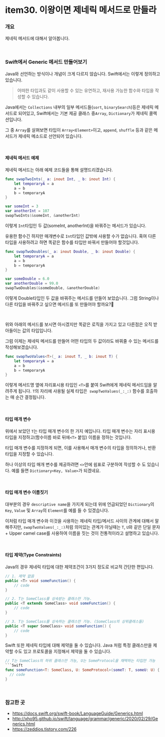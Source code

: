 # item30. 이왕이면 제네릭 메서드로 만들라

### 개요 
제네릭 메서드에 대해서 알아봅니다.

<br>

### Swift에서 Generic 메서드 만들어보기
Java와 선언하는 방식이나 개념이 크게 다르지 않습니다.
Swift에서는 이렇게 정의하고 있습니다.
> 어떠한 타입과도 같이 사용할 수 있는 유연하고, 재사용 가능한 함수와 타입을 작성할 수 있습니다.

Java에서는 `Collections` 내부의 일부 메서드들(`sort`, `binarySearch`)등은 제네릭 메서드로 되어있고, Swift에서는 기본 제공 클래스 중`Array`, `Dictionary`가 제네릭 콜렉션입니다. 

그 중 `Array`를 살펴보면 타입이 `Array<Element>`이고, `append`, `shuffle` 등과 같은 메서드가 제네릭 메소드로 선언되어 있습니다. 

<br>

#### 제네릭 메서드 예제
제네릭 메서드는 아래 예제 코드들을 통해 설명드리겠습니다.

```swift
func swapTwoInts(_ a: inout Int, _ b: inout Int) {
    let temporaryA = a
    a = b
    b = temporaryA
}

var someInt = 3
var anotherInt = 107
swapTwoInts(&someInt, &anotherInt)
```
이렇게 `Int`타입인 두 값(someInt, anotherInt)을 바꿔주는 메서드가 있습니다.

유용한 함수긴 하지만 매개변수로 `Int`타입인 값밖에 사용할 수가 없습니다. 혹여 다른 타입을 사용하려고 하면 똑같은 함수를 타입만 바꿔서 만들어야 할것입니다.

```swift
func swapTwoDoubles(_ a: inout Double, _ b: inout Double) {
    let temporaryA = a
    a = b
    b = temporaryA
}

var someDouble = 6.0
var anotherDouble = 99.0
swapTwoDoubles(&someDouble, &anotherDouble)
```

이렇게 Double타입인 두 값을 바꿔주는 메서드를 만들어 보았습니다.
그럼 String이나 다른 타입을 바꿔주고 싶으면 메서드를 또 만들어야 할까요?🧐

<br>

위와 아래의 메서드를 보시면 아시겠지만 똑같은 로직을 가지고 있고 다른점은 오직 받아들이는 값의 타입입니다.

그럼 이제는 제네릭 메서드를 만들어 어떤 타입의 두 값이라도 바꿔줄 수 있는 메서드를 작성해보겠습니다.

```swift
func swapTwoValues<T>(_ a: inout T, _ b: inout T) {
    let temporaryA = a
    a = b
    b = temporaryA
}
```

이렇게 메서드명 옆에 자리표시용 타입인 `<T>`를 붙여 Swift에게 제네릭 메서드임을 알려주게 됩니다.
`T`의 자리에 사용될 실제 타입은` swapTwoValues(_:_:)` 함수를 호출하는 매 순간 결정됩니다.

<br>

#### 타입 매개 변수
위에서 보았던 `T`는 타입 매개 변수의 한 가지 예입니다.
타입 매개 변수는 자리 표시용 타입을 지정하고(함수이름 바로 뒤에`<T>` 붙임) 이름을 정하는 것입니다.

타입 매개 변수를 지정하게 되면, 이를 사용해서 매개 변수의 타입을 정의하거나, 반환 타입을 지정할 수 있습니다.

하나 이상의 타입 매개 변수를 제공하려면 `<>`안에 쉼표로 구분하여 작성할 수 도 있습니다.
예를 들면 `Dictionary<Key, Value>`가 되겠네요.

<br>

#### 타입 매개 변수 이름짓기
대부분의 경우 `descriptive name`을 가지게 되는데 위에 언급되었던 `Dictionary`의 `Key`, `Value` 및 `Array`의 `Element`를 예를 들 수 있겠습니다.

이처럼 타입 매개 변수와 이것을 사용하는 제네릭 타입/메서드 사이의 관계에 대해서 말해주지만, `swapTwoValues(_:_:)`처럼 의미있는 관계가 아닐때는 `T`, `U`와 같은 단일 문자 + Upper camel case를 사용하여 이름을 짓는 것이 전통적이라고 설명하고 있습니다.

<br>

#### 타입 제약(Type Constraints)
Java의 경우 제네릭 타입에 대한 제약조건이 3가지 정도로 비교적 간단한 편입니다.
```Java
// 1. 제약 없음
public <T> void someFunction() {
    // code
}

// 2. T는 SomeClass를 상속받는 클래스만 가능.
public <T extends SomeClass> void someFunction() {
    // code
}

// 3. T는 SomeClass를 상속하는 클래스만 가능. (SomeClass의 상위클래스들)
public <T super SomeClass> void someFunction() {
    // code
}
```

Swift 또한 제네릭 타입에 대해 제약을 둘 수 있습니다. Java 처럼 특정 클래스만을 제약할 수도 있고 프로토콜을 지정해서 제약을 둘 수 있습니다.
```Swift
// T는 SomeClass의 하위 클래스만 가능, U는 SomeProtocol을 채택하는 타입만 가능
```Swift
func someFunction<T: SomeClass, U: SomeProtocol>(someT: T, someU: U) {
  // code
}
```

<br>

### 참고한 곳
- https://docs.swift.org/swift-book/LanguageGuide/Generics.html
- http://xho95.github.io/swift/language/grammar/generic/2020/02/29/Generics.html
- https://zeddios.tistory.com/226
